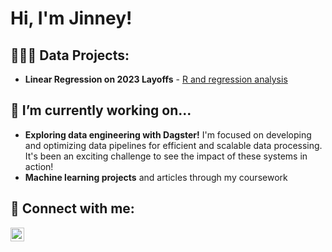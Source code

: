 <h1>Hi, I'm Jinney! <br/>

<h2>👩🏻‍💻 Data Projects:</h2>
<ul>
  <li><b>Linear Regression on 2023 Layoffs</b>
    - <a href="https://github.com/jinney-hong/portfolio/tree/main/Linear%20Regression%20on%202023%20Layoffs" target="_blank"> R and regression analysis</a>
  </li>
</ul>

<h2>🔭 I’m currently working on...</h2>
<ul>
  <li><b>Exploring data engineering with Dagster!</b> I'm focused on developing and optimizing data pipelines for efficient and scalable data processing. It's been an exciting challenge to see the impact of these systems in action!
  </li>
  <li><b>Machine learning projects</b> and articles through my coursework
  </li>
</ul>


<h2>🤳 Connect with me:</h2>
<a href="https://linkedin.com/in/jinney-hong" target="_blank">
  <img align="left" alt="Jinney Hong | LinkedIn" width="22px" src="https://cdn.jsdelivr.net/npm/simple-icons@v3/icons/linkedin.svg" />
</a>
